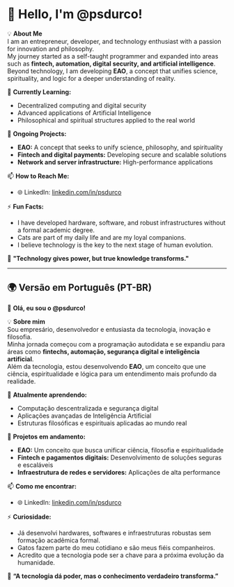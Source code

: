 # 👋 Hello, I'm @psdurco!

💡 **About Me**  
I am an entrepreneur, developer, and technology enthusiast with a passion for innovation and philosophy.  
My journey started as a self-taught programmer and expanded into areas such as **fintech, automation, digital security, and artificial intelligence**.  
Beyond technology, I am developing **EAO**, a concept that unifies science, spirituality, and logic for a deeper understanding of reality.  

🌱 **Currently Learning:**  
- Decentralized computing and digital security  
- Advanced applications of Artificial Intelligence  
- Philosophical and spiritual structures applied to the real world  

💼 **Ongoing Projects:**  
- **EAO:** A concept that seeks to unify science, philosophy, and spirituality  
- **Fintech and digital payments:** Developing secure and scalable solutions  
- **Network and server infrastructure:** High-performance applications  

📫 **How to Reach Me:**  
- 🌐 LinkedIn: [linkedin.com/in/psdurco](https://www.linkedin.com/in/psdurco/)  

⚡ **Fun Facts:**  
- I have developed hardware, software, and robust infrastructures without a formal academic degree.  
- Cats are part of my daily life and are my loyal companions.  
- I believe technology is the key to the next stage of human evolution.  

🚀 **"Technology gives power, but true knowledge transforms."**  

---

## 🌍 **Versão em Português (PT-BR)**  

👋 **Olá, eu sou o @psdurco!**  

💡 **Sobre mim**  
Sou empresário, desenvolvedor e entusiasta da tecnologia, inovação e filosofia.  
Minha jornada começou com a programação autodidata e se expandiu para áreas como **fintechs, automação, segurança digital e inteligência artificial**.  
Além da tecnologia, estou desenvolvendo **EAO**, um conceito que une ciência, espiritualidade e lógica para um entendimento mais profundo da realidade.  

🌱 **Atualmente aprendendo:**  
- Computação descentralizada e segurança digital  
- Aplicações avançadas de Inteligência Artificial  
- Estruturas filosóficas e espirituais aplicadas ao mundo real  

💼 **Projetos em andamento:**  
- **EAO:** Um conceito que busca unificar ciência, filosofia e espiritualidade  
- **Fintech e pagamentos digitais:** Desenvolvimento de soluções seguras e escaláveis  
- **Infraestrutura de redes e servidores:** Aplicações de alta performance  

📫 **Como me encontrar:**  
- 🌐 LinkedIn: [linkedin.com/in/psdurco](https://www.linkedin.com/in/psdurco/)  

⚡ **Curiosidade:**  
- Já desenvolvi hardwares, softwares e infraestruturas robustas sem formação acadêmica formal.  
- Gatos fazem parte do meu cotidiano e são meus fiéis companheiros.  
- Acredito que a tecnologia pode ser a chave para a próxima evolução da humanidade.  

🚀 **“A tecnologia dá poder, mas o conhecimento verdadeiro transforma.”**  
